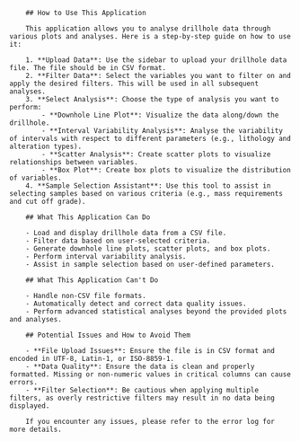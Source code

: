 
        ## How to Use This Application

        This application allows you to analyse drillhole data through various plots and analyses. Here is a step-by-step guide on how to use it:

        1. **Upload Data**: Use the sidebar to upload your drillhole data file. The file should be in CSV format.
        2. **Filter Data**: Select the variables you want to filter on and apply the desired filters. This will be used in all subsequent analyses.
        3. **Select Analysis**: Choose the type of analysis you want to perform:
            - **Downhole Line Plot**: Visualize the data along/down the drillhole.
            - **Interval Variability Analysis**: Analyse the variability of intervals with respect to different parameters (e.g., lithology and alteration types).
            - **Scatter Analysis**: Create scatter plots to visualize relationships between variables.
            - **Box Plot**: Create box plots to visualize the distribution of variables.
        4. **Sample Selection Assistant**: Use this tool to assist in selecting samples based on various criteria (e.g., mass requirements and cut off grade).

        ## What This Application Can Do

        - Load and display drillhole data from a CSV file.
        - Filter data based on user-selected criteria.
        - Generate downhole line plots, scatter plots, and box plots.
        - Perform interval variability analysis.
        - Assist in sample selection based on user-defined parameters.

        ## What This Application Can't Do

        - Handle non-CSV file formats.
        - Automatically detect and correct data quality issues.
        - Perform advanced statistical analyses beyond the provided plots and analyses.

        ## Potential Issues and How to Avoid Them

        - **File Upload Issues**: Ensure the file is in CSV format and encoded in UTF-8, Latin-1, or ISO-8859-1.
        - **Data Quality**: Ensure the data is clean and properly formatted. Missing or non-numeric values in critical columns can cause errors.
        - **Filter Selection**: Be cautious when applying multiple filters, as overly restrictive filters may result in no data being displayed.

        If you encounter any issues, please refer to the error log for more details.
      
